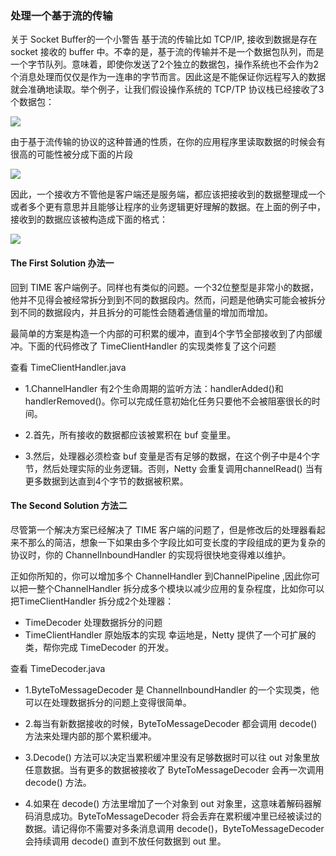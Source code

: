 ###  处理一个基于流的传输
关于 Socket Buffer的一个小警告
基于流的传输比如 TCP/IP, 接收到数据是存在 socket 接收的 buffer 中。不幸的是，基于流的传输并不是一个数据包队列，而是一个字节队列。意味着，即使你发送了2个独立的数据包，操作系统也不会作为2个消息处理而仅仅是作为一连串的字节而言。因此这是不能保证你远程写入的数据就会准确地读取。举个例子，让我们假设操作系统的 TCP/TP 协议栈已经接收了3个数据包：

![](http://wiki.jikexueyuan.com/project/netty-4-user-guide/images/3.1.png)

由于基于流传输的协议的这种普通的性质，在你的应用程序里读取数据的时候会有很高的可能性被分成下面的片段

![](http://wiki.jikexueyuan.com/project/netty-4-user-guide/images/3.2.png)

因此，一个接收方不管他是客户端还是服务端，都应该把接收到的数据整理成一个或者多个更有意思并且能够让程序的业务逻辑更好理解的数据。在上面的例子中，接收到的数据应该被构造成下面的格式：

![](http://wiki.jikexueyuan.com/project/netty-4-user-guide/images/3.3.png)

####  The First Solution 办法一
回到 TIME 客户端例子。同样也有类似的问题。一个32位整型是非常小的数据，他并不见得会被经常拆分到到不同的数据段内。然而，问题是他确实可能会被拆分到不同的数据段内，并且拆分的可能性会随着通信量的增加而增加。

最简单的方案是构造一个内部的可积累的缓冲，直到4个字节全部接收到了内部缓冲。下面的代码修改了 TimeClientHandler 的实现类修复了这个问题

查看 TimeClientHandler.java

- 1.ChannelHandler 有2个生命周期的监听方法：handlerAdded()和 handlerRemoved()。你可以完成任意初始化任务只要他不会被阻塞很长的时间。

- 2.首先，所有接收的数据都应该被累积在 buf 变量里。

- 3.然后，处理器必须检查 buf 变量是否有足够的数据，在这个例子中是4个字节，然后处理实际的业务逻辑。否则，Netty 会重复调用channelRead() 当有更多数据到达直到4个字节的数据被积累。

####  The Second Solution 方法二

尽管第一个解决方案已经解决了 TIME 客户端的问题了，但是修改后的处理器看起来不那么的简洁，想象一下如果由多个字段比如可变长度的字段组成的更为复杂的协议时，你的 ChannelInboundHandler 的实现将很快地变得难以维护。

正如你所知的，你可以增加多个 ChannelHandler 到ChannelPipeline ,因此你可以把一整个ChannelHandler 拆分成多个模块以减少应用的复杂程度，比如你可以把TimeClientHandler 拆分成2个处理器：

- TimeDecoder 处理数据拆分的问题
- TimeClientHandler 原始版本的实现
幸运地是，Netty 提供了一个可扩展的类，帮你完成 TimeDecoder 的开发。

查看 TimeDecoder.java

- 1.ByteToMessageDecoder 是 ChannelInboundHandler 的一个实现类，他可以在处理数据拆分的问题上变得很简单。

- 2.每当有新数据接收的时候，ByteToMessageDecoder 都会调用 decode() 方法来处理内部的那个累积缓冲。

- 3.Decode() 方法可以决定当累积缓冲里没有足够数据时可以往 out 对象里放任意数据。当有更多的数据被接收了 ByteToMessageDecoder 会再一次调用 decode() 方法。

- 4.如果在 decode() 方法里增加了一个对象到 out 对象里，这意味着解码器解码消息成功。ByteToMessageDecoder 将会丢弃在累积缓冲里已经被读过的数据。请记得你不需要对多条消息调用 decode()，ByteToMessageDecoder 会持续调用 decode() 直到不放任何数据到 out 里。